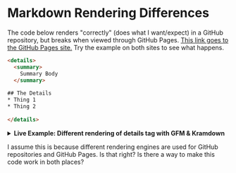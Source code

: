 ---
---

# Markdown Rendering Differences

The code below renders "correctly" (does what I want/expect) in a GitHub repository, but breaks when viewed through GitHub Pages. [This link goes to the GitHub Pages site.][ghp] Try the example on both sites to see what happens.

```html
<details>
  <summary>
    Summary Body
  </summary>
  
## The Details
* Thing 1
* Thing 2
  
</details>
```

<details>
  <summary>
    <strong>Live Example: Different rendering of details tag with GFM & Kramdown</strong>
  </summary>
  
## The Details
* Thing 1
* Thing 2
  
</details>

I assume this is because different rendering engines are used for GitHub repositories and GitHub Pages. Is that right? Is there a way to make this code work in both places?

[ghp]: <https://douglasurner.github.io/Markdown-Rendering-Differences/README.html>
